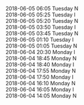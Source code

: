 2018-06-05 06:05 Tuesday  N  
2018-06-05 05:25 Tuesday  I  
2018-06-05 05:20 Tuesday  N  
2018-06-05 03:50 Tuesday  I  
2018-06-05 03:45 Tuesday  N  
2018-06-05 01:10 Tuesday  I  
2018-06-05 01:05 Tuesday  N  
2018-06-04 20:30 Monday  I  
2018-06-04 18:45 Monday  N  
2018-06-04 18:40 Monday  I  
2018-06-04 17:55 Monday  N  
2018-06-04 17:50 Monday  I  
2018-06-04 16:10 Monday  N  
2018-06-04 16:05 Monday  I  
2018-06-04 14:05 Monday  N  
